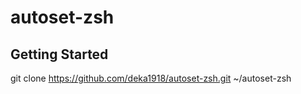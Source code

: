 # autoset-zsh


## Getting Started



git clone https://github.com/deka1918/autoset-zsh.git ~/autoset-zsh

